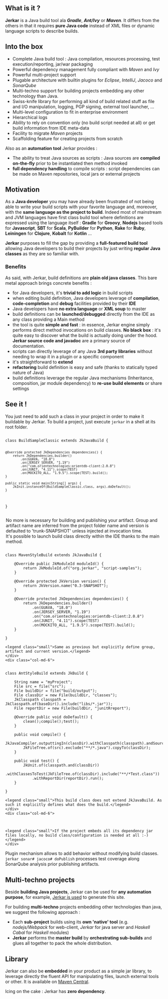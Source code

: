 ## What is it ?

**Jerkar** is a Java build tool ala ***Gradle***, ***Ant/Ivy*** or ***Maven***. It differs from the others in that it requires **pure Java code** instead of XML files or dynamic language scripts to describe builds.

## Into the box

* Complete Java build tool : Java compilation, resources processing, test execution/reporting, jar/war packaging
* Powerful dependency management fully compliant with *Maven* and *Ivy*
* Powerful multi-project support 
* Plugable architecture with builtin plugins for *Eclipse*, *IntelliJ*, *Jacoco* and *SonarQube*
* Multi-techno support for building projects embedding any other technology than Java.
* Swiss-knife library for performing all kind of build related stuff as file and I/O  manipulation, logging, PGP signing, external tool launcher, ...
* Multi-level configuration to fit in enterprise environment
* Hierarchical logs
* Ability to rely on convention only (no build script needed at all) or get build information from IDE meta-data
* Facility to migrate *Maven* projects
* Scaffolding feature for creating projects from scratch
 
Also as an **automation tool** Jerkar provides :

* The ability to treat Java sources as scripts : Java sources are **compiled on-the-fly** prior to be instantiated then method invoked
* **full dependency handling** to compile scripts : script dependencies can be made on Maven repositories, local jars or external projects

## Motivation

As a **Java developer** you may have already been frustrated of not being able to write your build scripts with your favorite language and, moreover, with the **same language as the project to build**.
Indeed most of mainstream and JVM languages have first class build tool where definitions are expressed using the language itself : **Gradle** for **Groovy**, **Nodejs** based tools for **Javascript**, **SBT** for **Scala**,  **PyBuilder** for **Python**, **Rake** for **Ruby**, **Leiningen** for **Clojure**, **Kobalt** for **Kotlin** ...
 
**Jerkar** purposes to fill the gap by providing a **full-featured build tool** allowing Java developers to build their projects by just writing **regular Java classes** as they are so familiar with. 

### Benefits

As said, with Jerkar, build definitions are **plain old java classes**. This bare metal approach brings concrete benefits :

* for Java developers, it's **trivial to add logic** in build scripts
* when editing build definition, Java developers leverage of **compilation**, **code-completion** and **debug** facilities provided by their **IDE**
* Java developers have **no extra language** or **XML soup** to master
* build definitions can be **launched/debugged** directly from the IDE as any class providing a Main method 
* the tool is quite **simple and fast** : in essence, Jerkar engine simply performs direct method invocations on build classes. **No black box** : it's quite easy to discover what the build is actually doing under the hood. **Jerkar source code and javadoc** are a primary source of documentation.
* scripts can directly leverage of any Java **3rd party libraries** without needing to wrap it in a plugin or a specific component
* it's straightforward to **extend**
* **refactoring** build definition is easy and safe (thanks to statically typed nature of Java) 
* build definitions leverage the regular Java mechanisms (Inheritance, composition, jar module dependency) to **re-use build elements** or share settings

## See it !

You just need to add such a class in your project in order to make it buildable by Jerkar. To build a project, just execute `jerkar` in a shell at its root folder. 

<div class="container">
	<div class="col-md-6">
<pre><code>
class BuildSampleClassic extends JkJavaBuild {
	
    @Override protected JkDependencies dependencies() {
        return JkDependencies.builder() 
            .on(GUAVA, "18.0")  
            .on(JERSEY_SERVER, "1.19")
            .on("com.orientechnologies:orientdb-client:2.0.8")
            .on(JUNIT, "4.11").scope(TEST)
            .on(MOCKITO_ALL, "1.9.5").scope(TEST).build();
    }
    
    public static void main(String[] args) {
        JkInit.instanceOf(BuildSampleClassic.class, args).doDefault();
    }	
}
</code></pre>
	<legend class="small">No more is necessary for building and publishing your artifact. Group and artifact name are inferred from the project folder name and version is defaulted to 'trunk-SNAPSHOT' unless injected at invocation time. <br/>
	It's possible to launch build class directly within the IDE thanks to the main method.</legend>
	</div>
	<div class="col-md-6">
<pre><code>
class MavenStyleBuild extends JkJavaBuild {
	
    @Override public JkModuleId moduleId() {
        return JkModuleId.of("org.jerkar", "script-samples");
    }

    @Override protected JkVersion version() {
        return JkVersion.name("0.3-SNAPSHOT");
    }

    @Override protected JkDependencies dependencies() {
        return JkDependencies.builder()
            .on(GUAVA, "18.0") 
            .on(JERSEY_SERVER, "1.19")
            .on("com.orientechnologies:orientdb-client:2.0.8")
            .on(JUNIT, "4.11").scope(TEST)
            .on(MOCKITO_ALL, "1.9.5").scope(TEST).build();
    }

}
</code></pre>
	<legend class="small">Same as previous but explicitly define group, artifact and current version.</legend> 
	</div>
	<div class="col-md-6">
<pre><code>
class AntStyleBuild extends JkBuild {
	
    String name = "myProject";
    File src = file("src");
    File buildDir = file("build/output");
    File classDir = new File(buildDir, "classes");
    JkClasspath classpath = JkClasspath.of(baseDir().include("libs/*.jar"));
    File reportDir = new File(buildDir, "junitRreport");
	
    @Override public void doDefault() {
        clean();compile();test();
    }
	
    public void compile() {
        JkJavaCompiler.outputtingIn(classDir).withClasspath(classpath).andSourceDir(src).compile();
        JkFileTree.of(src).exclude("**/*.java").copyTo(classDir);
    }
		
    public void test() {
        JkUnit.of(classpath.and(classDir))
            .withClassesToTest(JkFileTree.of(classDir).include("**/*Test.class"))
            .withReportDir(reportDir).run();
    }

}
</code></pre>
	<legend class="small">This build class does not extend JkJavaBuild. As such it explicitly defines what does the build.</legend> 
	</div>
	<div class="col-md-6">
<pre><code>
</code></pre>
	<legend class="small">If the project embeds all its dependency jar files locally, no build class/configuration is needed at all :-)</legend>
	</div>
</div>

Plugin mechanism allows to add behavior without modifying build classes. `jerkar sonar# jacoco# doPublish` processes test coverage along SonarQube analysis prior publishing artifacts. 


## Multi-techno projects

Beside **building Java projects**, Jerkar can be used for **any automation purpose**, for example, [Jerkar is used](https://github.com/jerkar/jerkar.github.io/blob/master/_jbake-site-sources/build/def/jerkar/github/io/SiteBuild.java) to generate this site.

For building **multi-techno** projects embedding other technologies than java, we suggest the following approach : 

* Each **sub-project** builds using its **own 'native' tool** (e.g. *nodejs/Webpack* for web-client, *Jerkar* for java server and *Haskell Cabal* for *Haskell* modules)
* **Jerkar** performs the **master build** by **orchestrating sub-builds** and glues all together to pack the whole distribution. 

## Library

Jerkar can also be **embedded** in your product as a simple jar library, to leverage directly the fluent API for manipulating files, launch external tools or other. It is available on [Maven Central](http://search.maven.org/#search%7Cgav%7C1%7Cg%3A%22org.jerkar%22%20AND%20a%3A%22core%22). 

Icing on the cake : Jerkar has **zero dependency**.


